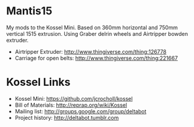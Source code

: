 Mantis15
========

My mods to the Kossel Mini. Based on 360mm horizontal and 750mm vertical 1515 extrusion. Using Graber delrin wheels and Airtripper bowden extruder.

* Airtripper Extruder: http://www.thingiverse.com/thing:126778
* Carriage for open belts: http://www.thingiverse.com/thing:221667

Kossel Links
=====

* Kossel Mini: https://github.com/jcrocholl/kossel
* Bill of Materials: http://reprap.org/wiki/Kossel
* Mailing list: http://groups.google.com/group/deltabot
* Project history: http://deltabot.tumblr.com
